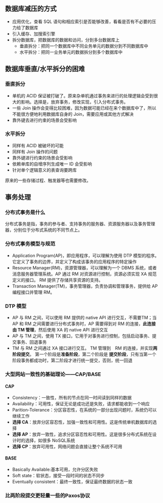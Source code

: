 ## 数据库减压的方式 ##
* 应用优化，查看 SQL 语句和相应索引是否能够改善，看看是否有不必要的压力给了数据库
* 引入缓存、加搜索引擎
* 拆分数据库，把数据库的数据和访问，分到多台数据库上
	* 垂直拆分：把同一个数据库中不同业务单元的数据分到不同数据库中
	* 水平拆分：把同一业务单元的数据拆分到多个数据库中

## 数据库垂直/水平拆分的困难 ##
### 垂直拆分 ###
* 单机的 ACID 保证被打破了。原来杂单机通过事务来进行的处理逻辑会受到很大的影响。选择是，放弃事务，修改实现，引入分布式事务。
* 一些 Join 操作会变得比较困难，因为数据可能已经在来个数据库中了，所以不能很方便地利用数据库自身的 Join，需要应用或其他方式解决
* 靠外键去进行约束的场景会受影响

### 水平拆分 ###
* 同样有 ACID 被破坏的可能
* 同样有 Join 操作的问题
* 靠外键进行约束的场景会受影响
* 依赖单库的自增序列生成唯一 ID 会受影响
* 针对单个逻辑意义的表查询要跨库

原来的一些存储过程、触发器等也需要修改。

## 事务处理 ##
### 分布式事务是什么 ###
分布式事务是指，事务的参与者、支持事务的服务器、资源服务器以及事务管理器，分别位于分布式系统的不同节点上。

### 分布式事务模型与规范 ###
* Application Program(AP)，即应用程序，可以理解为使用 DTP 模型的程序。它定义了事务的边界，并定义了构成该事务的应用程序的特定操作
* Resource Manager(RM)，资源管理器，可以理解为一个 DBMS 系统，或者消息服务器管理系统。AP 通过 RM 对资源进行控制，资源必须实现 XA 规范定义的接口。 RM 提供了存储共享资源的支持。
* Transaction Manager(TM)，事务管理器，负责协调和管理事务，提供给 AP 编程接口并管理 RM。

### DTP 模型 ###
* AP 与 RM 之间，可以使用 RM 提供的 native API 进行交互，不需要TM；当 AP 和 RM 之间需要进行分布式事务时，AP 需要得到对 RM 的连接，**此连接由 TM 管理**，然后使用 XA 的 native API 进行交互
* AP 与 TM 之间，使用 TX 接口，它用于对事务进行控制，包括启动事务、提交事务、回退事务
* TM 与 RM 之间通过 XA 接口进行交互。 TM 管理到　RM 的连接，并实现**两阶段提交**。 第一个阶段是**准备阶段**，第二个阶段是 **提交阶段**，只有当第一个阶段事务都成功时，第二阶段才进行统一提交，否则，统一回退

### 大型网站一致性的基础理论——CAP/BASE ###
#### CAP ####
* Consistency：一致性，所有的节点在同一时间读到同样的数据
* Availability：可用性，保证无论是成功还是失败，请求都能收到一个响应
* Parition-Tolerance：分区容忍性，在系统的一部分出现问题时，系统仍可以继续工作
* **选择 CA**：放弃分区容忍性，加强一致性和可用性。这是传统单机数据库的选择
* **选择 AP**：放弃一致性，追求分区容忍性和可用性。这是很多分布式系统在设计时的选择，如很多 NoSQL系统
* **选择 CP**：放弃可用性，网络问题会直接让整个系统不可用  

#### BASE ####
* Basically Available:基本可用，允许分区失败
* Soft state：软状态，接受一段时间的状态不同步
* Eventually consistent：最终一致性，保证最终数据的状态一致

### 比两阶段提交更轻量一些的Paxos协议 ###


